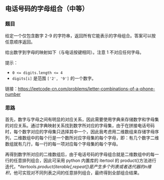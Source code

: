 ## 电话号码的字母组合（中等）

### 题目

给定一个仅包含数字 2-9 的字符串，返回所有它能表示的字母组合。答案可以按任意顺序返回。

给出数字到字母的映射如下（与电话按键相同）。注意 1 不对应任何字母。

提示：

- `0 <= digits.length <= 4`
- `digits[i]` 是范围 `['2', '9']` 的一个数字。

链接：https://leetcode-cn.com/problems/letter-combinations-of-a-phone-number


### 思路

首先，数字与字母之间有明显的对应关系，因此需要使用字典来存储数字和字母集的对应关系。通过字典映射关系找到数字所对应的字母集，由于在拼接电话号码时，每个数字对应的字母集只选择其中一个，因此我考虑用二维数组来存储字母序列，二维数组中的每个行是一个数所对应字母集的每个字母，即：有几个数字二维数组就有几行，每一行的每一项对应每个字母集的每个字母。

再得到数字所对应的二维数组后，由于电话号码的字母组合就是二维数组中的每一行的任意排列组合，因此可采用 python 内置库的 itertool 的 product()方法进行迭代，**itertools.product(*iterable[,repeat])是产生多个列表或者迭代器的n维积**，他可实现对不同列表之间的任意排列组合，最终得到全部组合结果。




